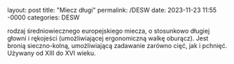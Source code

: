 layout: post
title: "Miecz długi"
permalink: /DESW
date: 2023-11-23 11:55 -0000
categories: DESW

 rodzaj średniowiecznego europejskiego miecza, o stosunkowo długiej głowni i rękojeści (umożliwiającej ergonomiczną walkę oburącz). Jest bronią sieczno-kolną, umożliwiającą zadawanie zarówno cięć, jak i pchnięć. Używany od XIII do XVI wieku.
